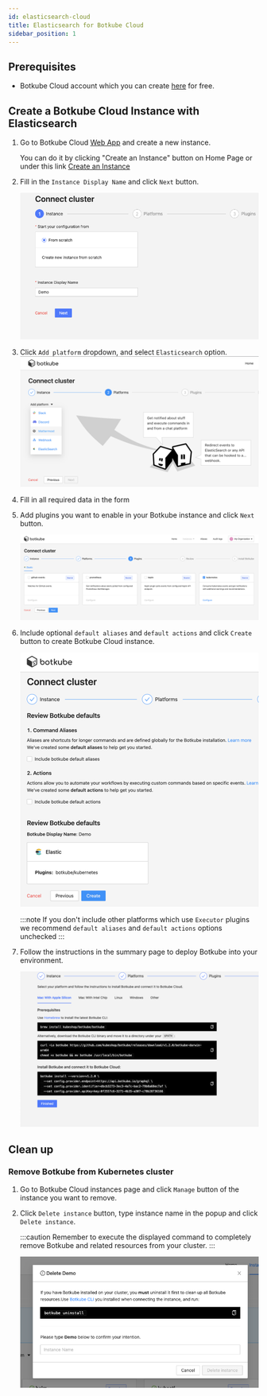 ```yaml
---
id: elasticsearch-cloud
title: Elasticsearch for Botkube Cloud
sidebar_position: 1
---
```


## Prerequisites

- Botkube Cloud account which you can create [here](https://app.botkube.io) for free.

## Create a Botkube Cloud Instance with Elasticsearch

1. Go to Botkube Cloud [Web App](https://app.botkube.io/) and create a new instance.

   You can do it by clicking "Create an Instance" button on Home Page or under this link [Create an Instance](https://app.botkube.io/instances/add)

2. Fill in the `Instance Display Name` and click `Next` button.

   ![Instance Display Name](assets/els_instance_display_name.png "Instance display name")

3. Click `Add platform` dropdown, and select `Elasticsearch` option.
   ![Select Platform](assets/els_platform_select.png "Select platform")

4. Fill in all required data in the form

5. Add plugins you want to enable in your Botkube instance and click `Next` button.

    ![Plugins](assets/els_add_plugins.png "Plugins")

6. Include optional `default aliases` and `default actions` and click `Create` button to create Botkube Cloud instance.

    ![Create](assets/els_create.png "Create")

    :::note
    If you don't include other platforms which use `Executor` plugins we recommend `default aliases` and `default actions` options unchecked
    :::

7. Follow the instructions in the summary page to deploy Botkube into your environment.

    ![Summary](assets/els_summary.png "Summary")

## Clean up

### Remove Botkube from Kubernetes cluster

1. Go to Botkube Cloud instances page and click `Manage` button of the instance you want to remove.

2. Click `Delete instance` button, type instance name in the popup and click `Delete instance`.

   :::caution
   Remember to execute the displayed command to completely remove Botkube and related resources from your cluster.
   :::

   ![Delete](assets/els_instance_delete.png "Delete")
